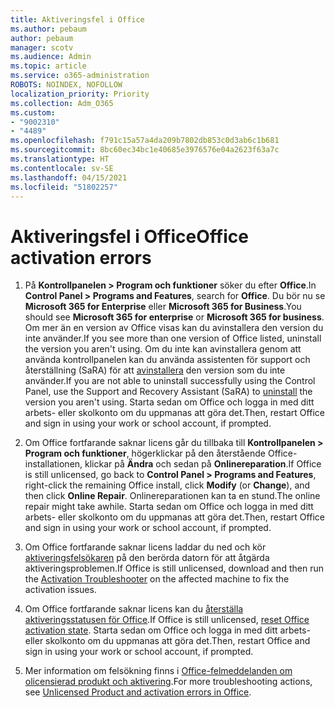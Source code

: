 ```yaml
---
title: Aktiveringsfel i Office
ms.author: pebaum
author: pebaum
manager: scotv
ms.audience: Admin
ms.topic: article
ms.service: o365-administration
ROBOTS: NOINDEX, NOFOLLOW
localization_priority: Priority
ms.collection: Adm_O365
ms.custom:
- "9002310"
- "4489"
ms.openlocfilehash: f791c15a57a4da209b7802db853c0d3ab6c1b681
ms.sourcegitcommit: 8bc60ec34bc1e40685e3976576e04a2623f63a7c
ms.translationtype: HT
ms.contentlocale: sv-SE
ms.lasthandoff: 04/15/2021
ms.locfileid: "51802257"
---
```

# <a name="office-activation-errors"></a><span data-ttu-id="edf71-102">Aktiveringsfel i Office</span><span class="sxs-lookup"><span data-stu-id="edf71-102">Office activation errors</span></span>

1. <span data-ttu-id="edf71-103">På **Kontrollpanelen > Program och funktioner** söker du efter **Office**.</span><span class="sxs-lookup"><span data-stu-id="edf71-103">In **Control Panel > Programs and Features**, search for **Office**.</span></span> <span data-ttu-id="edf71-104">Du bör nu se **Microsoft 365 for Enterprise** eller **Microsoft 365 for Business**.</span><span class="sxs-lookup"><span data-stu-id="edf71-104">You should see **Microsoft 365 for enterprise** or **Microsoft 365 for business**.</span></span> <span data-ttu-id="edf71-105">Om mer än en version av Office visas kan du avinstallera den version du inte använder.</span><span class="sxs-lookup"><span data-stu-id="edf71-105">If you see more than one version of Office listed, uninstall the version you aren't using.</span></span> <span data-ttu-id="edf71-106">Om du inte kan avinstallera genom att använda kontrollpanelen kan du använda assistenten för support och återställning (SaRA) för att [avinstallera](https://aka.ms/SARA-OfficeUninstall-Alchemy) den version som du inte använder.</span><span class="sxs-lookup"><span data-stu-id="edf71-106">If you are not able to uninstall successfully using the Control Panel, use the Support and Recovery Assistant (SaRA) to [uninstall](https://aka.ms/SARA-OfficeUninstall-Alchemy) the version you aren't using.</span></span> <span data-ttu-id="edf71-107">Starta sedan om Office och logga in med ditt arbets- eller skolkonto om du uppmanas att göra det.</span><span class="sxs-lookup"><span data-stu-id="edf71-107">Then, restart Office and sign in using your work or school account, if prompted.</span></span> 

2. <span data-ttu-id="edf71-108">Om Office fortfarande saknar licens går du tillbaka till **Kontrollpanelen > Program och funktioner**, högerklickar på den återstående Office-installationen, klickar på **Ändra** och sedan på **Onlinereparation**.</span><span class="sxs-lookup"><span data-stu-id="edf71-108">If Office is still unlicensed, go back to **Control Panel > Programs and Features**, right-click the remaining Office install, click **Modify** (or **Change**), and then click **Online Repair**.</span></span> <span data-ttu-id="edf71-109">Onlinereparationen kan ta en stund.</span><span class="sxs-lookup"><span data-stu-id="edf71-109">The online repair might take awhile.</span></span> <span data-ttu-id="edf71-110">Starta sedan om Office och logga in med ditt arbets- eller skolkonto om du uppmanas att göra det.</span><span class="sxs-lookup"><span data-stu-id="edf71-110">Then, restart Office and sign in using your work or school account, if prompted.</span></span> 

3. <span data-ttu-id="edf71-111">Om Office fortfarande saknar licens laddar du ned och kör [aktiveringsfelsökaren](https://aka.ms/SARA-OfficeActivation-Alchemy) på den berörda datorn för att åtgärda aktiveringsproblemen.</span><span class="sxs-lookup"><span data-stu-id="edf71-111">If Office is still unlicensed, download and then run the [Activation Troubleshooter](https://aka.ms/SARA-OfficeActivation-Alchemy) on the affected machine to fix the activation issues.</span></span> 

4. <span data-ttu-id="edf71-112">Om Office fortfarande saknar licens kan du [återställa aktiveringsstatusen för Office](https://docs.microsoft.com/office365/troubleshoot/activation/reset-office-365-proplus-activation-state).</span><span class="sxs-lookup"><span data-stu-id="edf71-112">If Office is still unlicensed, [reset Office activation state](https://docs.microsoft.com/office365/troubleshoot/activation/reset-office-365-proplus-activation-state).</span></span> <span data-ttu-id="edf71-113">Starta sedan om Office och logga in med ditt arbets- eller skolkonto om du uppmanas att göra det.</span><span class="sxs-lookup"><span data-stu-id="edf71-113">Then, restart Office and sign in using your work or school account, if prompted.</span></span>  

5. <span data-ttu-id="edf71-114">Mer information om felsökning finns i [Office-felmeddelanden om olicensierad produkt och aktivering](https://support.office.com/article/unlicensed-product-and-activation-errors-in-office-0d23d3c0-c19c-4b2f-9845-5344fedc4380).</span><span class="sxs-lookup"><span data-stu-id="edf71-114">For more troubleshooting actions, see [Unlicensed Product and activation errors in Office](https://support.office.com/article/unlicensed-product-and-activation-errors-in-office-0d23d3c0-c19c-4b2f-9845-5344fedc4380).</span></span>
